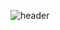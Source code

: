 ![header](https://capsule-render.vercel.app/api?type=wave&color=auto&height=300&section=header&text=EonEon's%20GITHUB&fontSize=90)
